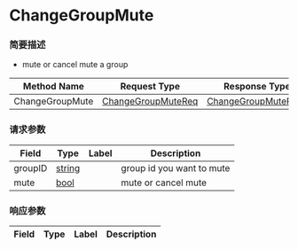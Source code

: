 # ChangeGroupMute

### 简要描述

- mute or cancel mute a group

| Method Name | Request Type | Response Type |
| ----------- | ------------ | ------------- |
| ChangeGroupMute | [ChangeGroupMuteReq](#openim.sdk.group.ChangeGroupMuteReq) | [ChangeGroupMuteResp](#openim.sdk.group.ChangeGroupMuteResp) |

### 请求参数
| Field | Type | Label | Description |
| ----- | ---- | ----- | ----------- |
| groupID | [string](#string) |  | group id you want to mute |
| mute | [bool](#bool) |  | mute or cancel mute |


### 响应参数
| Field | Type | Label | Description |
| ----- | ---- | ----- | ----------- |


